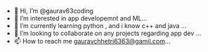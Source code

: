 - 👋 Hi, I’m @gaurav63coding
- 👀 I’m interested in app developemnt and ML...
- 🌱 I’m currently learning  python , and i know c++ and java ...
- 💞️ I’m looking to collaborate on any projects regarding app dev ...
- 📫 How to reach me gauravchhetri6363@gamil.com...

<!---
gaurav63coding/gaurav63coding is a ✨ special ✨ repository because its `README.md` (this file) appears on your GitHub profile.
You can click the Preview link to take a look at your changes.
--->
